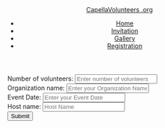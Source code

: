 <!DOCTYPE html>
<html lang="en-US">

<head>
  <title>Invitation Page</title>
  <link rel="stylesheet" type="text/css" href="css/main.css" />
  <script type="text/javascript">

    // Global data
    var invitations = [];
    var numberOfVolunteers = null;
    var organizationName = null;
    var eventDate = null;
    var hostName = null;
    function processForm() {
      // Read number of volunteers, event date, organization name, and host name
      numberOfVolunteers = parseInt(document.getElementsByName("numberOfVolunteers")[0].value);
      organizationName = document.getElementsByName("organizationName")[0].value;
      eventDate = document.getElementsByName("eventDate")[0].value;
      hostName = document.getElementsByName("hostName")[0].value;
      createForm();
      return false;
    }
    // Based upon number of volunteers, loop to ask recipient name
    function createForm() {
      let htmlForm = `<form onsubmit="return readData()">`;
      for (let i = 0; i < numberOfVolunteers; i++) {
        htmlForm += `<label for="recipientName${i}">Recipient ${i + 1} name:</label>
                   <input type="text" name="recipientName${i}" placeholder="Enter your Recipient ${i + 1} Name" /><br/>`;
      }
      htmlForm += `<input type="submit" value="Submit"><br/><br/></form>`;
      document.getElementById("pageForm").innerHTML = htmlForm;
    }
    function readData() {
      // Reset invitation array
      invitations = [];
      // read input data
      for (let i = 0; i < numberOfVolunteers; i++) {
        const recipientName = document.getElementsByName(`recipientName${i}`)[0].value;
        // validating the input data (trim is user truncate the whitespaces)
        if (recipientName.trim() == "") {
          alert(`Please fill the data for recipient ${i + 1}.`);
          return false;
        }
        // Add to invitations array
        invitations.push({ recipientName, eventDate, organizationName, hostName });
      }
      displayInvitations();
      return false; // making browser not to refresh
    }
    // Display all invitations in the invitations array
    function displayInvitations() {
      const article = document.getElementById("placeholderContent");
      if (invitations.length === 0) {  // If invitations array is empty
        article.innerHTML = 'No invitations to display';
        return;
      }
      let html = "";
      for (let i = 0; i < invitations.length; i++) {
        html += `Hello ${invitations[i].recipientName}!
          <br />
          <br /> You have been invited to volunteer for an event held by
          ${invitations[i].organizationName} on
          ${invitations[i].eventDate}.
          <br />
          <br />Thanks!<br />
          <br />
          ${invitations[i].hostName}<br /><br />`;
      }
      article.innerHTML = html;
    }
  </script>
</head>
<body>
  <header>
    <div class="top">
      <a class="logo" href="index.html">CapellaVolunteers
        <span class="dotcom">.org</span>
      </a>
    </div>
    <nav>
      <ul class="topnav">
        <li>
          <a href="index.html">Home</a>
        </li>
        <li>
          <a href="invitation.html" class="active">Invitation</a>
        </li>
        <li>
          <a href="gallery.html">Gallery</a>
        </li>
        <li>
          <a href="registration.html">Registration</a>
        </li>
      </ul>
    </nav>
  </header>
  <section id="pageGlobalForm">
    <form onsubmit="return processForm()">
      <label for="numberOfVolunteers">Number of volunteers:</label>
      <input type="number" min="1" name="numberOfVolunteers" placeholder="Enter number of volunteers" /><br />
      <label for="organizationName">Organization name:</label>
      <input type="text" name="organizationName" placeholder="Enter your Organization Name" /><br />
      <label for="eventDate">Event Date:</label>
      <input type="text" name="eventDate" placeholder="Enter your Event Date" /><br />
      <label for="hostName">Host name:</label>
      <input type="text" name="hostName" placeholder="Host Name" /><br />
      <input type="submit" value="Submit"></form><br />
    </form>
  </section>
  <section id="pageForm"></section>
  <article id="placeholderContent"></article>
  </body>
</html>
